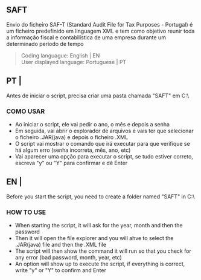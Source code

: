 ## SAFT
Envio do ficheiro SAF-T (Standard Audit File for Tax Purposes - Portugal) é um ficheiro predefinido em linguagem XML e tem como objetivo reunir toda a informação fiscal e contabilística de uma empresa durante um determinado período de tempo

> Coding languague: English | EN  
> User displayed language: Portuguese | PT

## PT |
Antes de iniciar o script, precisa criar uma pasta chamada "SAFT" em C:\

### COMO USAR
- Ao iniciar o script, ele vai pedir o ano, o mês e depois a senha
- Em seguida, vai abrir o explorador de arquivos e vais ter que selecionar o ficheiro .JAR(java) e depois o ficheiro .XML
- O script vai mostrar o comando que irá executar para que verifique se há algum erro (senha incorreta, mês, ano, etc)
- Vai aparecer uma opção para executar o script, se tudo estiver correto, escreva "y" ou "Y" para confirmar e dê Enter


## EN |
Before you start the script, you need to create a folder named "SAFT" in C:\

### HOW TO USE
- When starting the script, it will ask for the year, month and then the password
- Then it will open the file explorer and you will ahve to select the .JAR(java) file and then the .XML file
- The script will then show the command it will run so that you check for any error (bad password, month, year, etc)
- An option will show up to execute the script, if everything is correct, write "y" or "Y" to confirm and Enter

